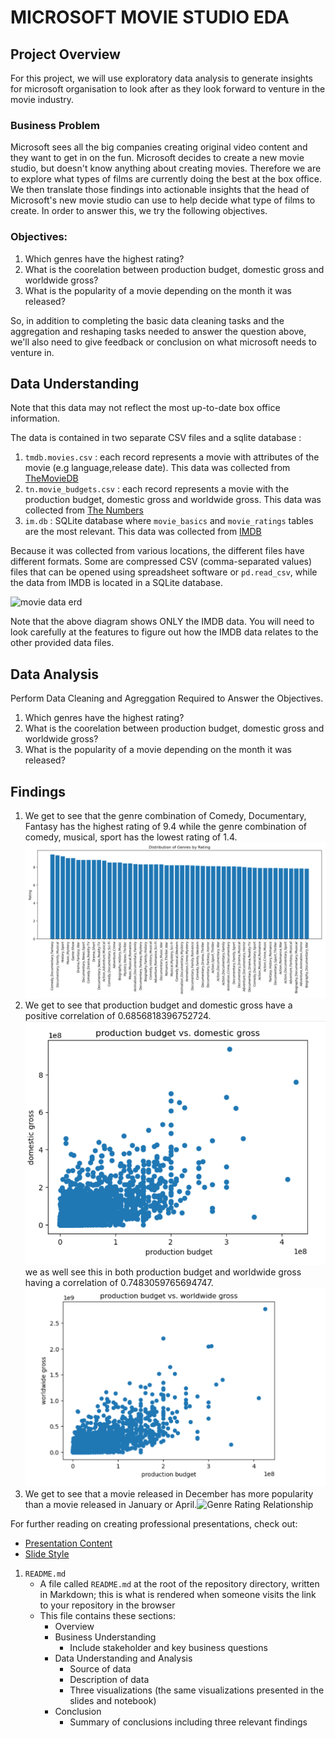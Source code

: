 # MICROSOFT MOVIE STUDIO EDA

## Project Overview

For this project, we will use exploratory data analysis to generate insights for microsoft organisation to look after as they look forward to venture in the movie industry.

### Business Problem

Microsoft sees all the big companies creating original video content and they want to get in on the fun. Microsoft decides to create a new movie studio, but doesn't know anything about creating movies. Therefore we are to explore what types of films are currently doing the best at the box office. We then  translate those findings into actionable insights that the head of Microsoft's new movie studio can use to help decide what type of films to create.
In order to answer this, we try the following objectives.

### Objectives:

1. Which genres have the highest rating?
2. What is the coorelation between production budget, domestic gross and worldwide gross?
3. What is the popularity of a movie depending on the month it was released?

So, in addition to completing the basic data cleaning tasks and the aggregation and reshaping tasks needed to answer the question above, we'll also need to give feedback or conclusion on what microsoft needs to venture in.

## Data Understanding
Note that this data may not reflect the most up-to-date box office information.

The data is contained in two separate CSV files and a sqlite database :
1. `tmdb.movies.csv` : each record represents a movie with attributes of the movie (e.g language,release date). This data was collected from [TheMovieDB](https://www.themoviedb.org/)
2. `tn.movie_budgets.csv` : each record represents a movie with the production budget, domestic gross and worldwide gross. This data was collected from [The Numbers](https://www.the-numbers.com/)
3. `im.db` :  SQLite database where `movie_basics` and `movie_ratings` tables are the most relevant. This data was collected from [IMDB](https://www.imdb.com/)

Because it was collected from various locations, the different files have different formats. Some are compressed CSV (comma-separated values)  files that can be opened using spreadsheet software or `pd.read_csv`, while the data from IMDB is located in a SQLite database.

![movie data erd](https://raw.githubusercontent.com/learn-co-curriculum/dsc-phase-1-project-v2-4/master/movie_data_erd.jpeg)

Note that the above diagram shows ONLY the IMDB data. You will need to look carefully at the features to figure out how the IMDB data relates to the other provided data files.

## Data Analysis
Perform Data Cleaning and Agreggation Required to Answer the Objectives.

1. Which genres have the highest rating?
2. What is the coorelation between production budget, domestic gross and worldwide gross?
3. What is the popularity of a movie depending on the month it was released?

## Findings

1. We get to see that the genre combination of Comedy, Documentary, Fantasy has the highest rating of 9.4 while the genre combination of comedy, musical, sport has the lowest rating of 1.4. ![Genre Rating Relationship](https://github.com/Lynn-rose/dsc-phase-1-project-movie-data-analysis/blob/master/images/genres.png)
2. We get to see that production budget and domestic gross have a positive correlation of 0.6856818396752724.![Genre Rating Relationship](https://github.com/Lynn-rose/dsc-phase-1-project-movie-data-analysis/blob/master/images/production%20budget%20vs%20domestic%20gross.png) we as well see this in both production budget and worldwide gross having a correlation of 0.7483059765694747.![Genre Rating Relationship](https://github.com/Lynn-rose/dsc-phase-1-project-movie-data-analysis/blob/master/images/production%20budget%20vs%20worldwide%20gross.png)
3. We get to see that a movie released in December has more popularity than a movie released in January or April.![Genre Rating Relationship](https://raw.githubusercontent.com/learn-co-curriculum/dsc-phase-1-project-v2-4/master/movie_data_erd.jpeg)
 

For further reading on creating professional presentations, check out:

* [Presentation Content](https://github.com/learn-co-curriculum/dsc-project-presentation-content)
* [Slide Style](https://github.com/learn-co-curriculum/dsc-project-slide-design)




1. `README.md`
    * A file called `README.md` at the root of the repository directory, written in Markdown; this is what is rendered when someone visits the link to your repository in the browser
    * This file contains these sections:
       * Overview
       * Business Understanding
          * Include stakeholder and key business questions
       * Data Understanding and Analysis
          * Source of data
          * Description of data
          * Three visualizations (the same visualizations presented in the slides and notebook)
       * Conclusion
          * Summary of conclusions including three relevant findings

